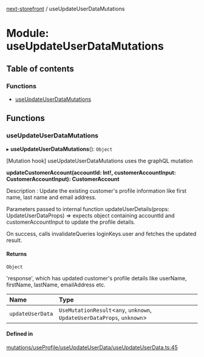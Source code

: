 [next-storefront](../README.md) / useUpdateUserDataMutations

# Module: useUpdateUserDataMutations

## Table of contents

### Functions

- [useUpdateUserDataMutations](useUpdateUserDataMutations.md#useupdateuserdatamutations)

## Functions

### useUpdateUserDataMutations

▸ **useUpdateUserDataMutations**(): `Object`

[Mutation hook] useUpdateUserDataMutations uses the graphQL mutation

<b>updateCustomerAccount(accountId: Int!, customerAccountInput: CustomerAccountInput): CustomerAccount</b>

Description : Update the existing customer's profile information like first name, last name and email address.

Parameters passed to internal function updateUserDetails(props: UpdateUserDataProps) => expects object containing accountId and customerAccountInput to update the profile details.

On success, calls invalidateQueries loginKeys.user and fetches the updated result.

#### Returns

`Object`

'response', which has updated customer's profile details like userName, firstName, lastName, emailAddress etc.

| Name             | Type                                                                     |
| :--------------- | :----------------------------------------------------------------------- |
| `updateUserData` | `UseMutationResult`<`any`, `unknown`, `UpdateUserDataProps`, `unknown`\> |

#### Defined in

[mutations/useProfile/useUpdateUserData/useUpdateUserData.ts:45](https://github.com/KiboSoftware/nextjs-storefront/blob/561a164/hooks/mutations/useProfile/useUpdateUserData/useUpdateUserData.ts#L45)
